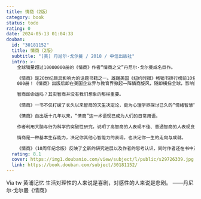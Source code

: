 ```yaml
---
title: 情商（2版）
category: book
status: todo
rating: 0
date: 2024-05-13 01:04:33
douban:
  id: "30181152"
  title: 情商（2版）
  subtitle: "[美] 丹尼尔·戈尔曼 / 2018 / 中信出版社"
  intro: >-
    全球销量超过10000000册的《情商》作者“情商之父”丹尼尔·戈尔曼成名巨作。

    《情商》是20世纪颇具影响力的话题书籍之一。雄踞美国《纽约时报》畅销书排行榜前10名达半年之久，连续畅销10年，全球销售超过10 000
    000册！《情商》出版后即在美国企业界与教育界掀起一阵情商旋风，随即横扫全球，影响数代人。是认识自我潜能、获得成功的重量级好书！

    智商即命运吗？其实智商并没有我们想象的那样重要。

    《情商》一书不仅打破了长久以来智商的天生决定论，更为心理学界探讨已久的“情绪智慧”问题提出关键性的解释。丹尼尔·戈尔曼认为，由于没有考虑到对人类行为产生重大作用的一系列关键能力，我们对人类智力的理解存在很大的局限。

    《情商》自出版十几年以来，“情商”这一术语现已成为人们的日常用语。

    作者利用大脑与行为科学的突破性研究，说明了高智商的人表现不佳、普通智商的人表现良好的影响因素。这些因素包括自我意识、自律和同理心，它们不是天生固有的，却能为我们另辟蹊径。情绪智力成形于我们的童年时期，但可在成年时期继续培育和加强——这对我们的健康、人际关系以及工作将会产生直接益处。

    情商是一种基本生存能力，决定你其他心智能力的表现，也决定你一生的走向与成就。

    《情商》（10周年纪念版）反映了全新的研究进展以及作者的思考认识，同时作者还在书中对他在世界各地演讲期间遇到的主要问题进行了解答。情商研究是一个快速发展的领域，新增的附录部分，还为读者提供了情商领域的参考资料。
  rating: 8.1
  cover: https://img1.doubanio.com/view/subject/l/public/s29726339.jpg
  link: https://book.douban.com/subject/30181152/
---
```


Via tw 黄浦记忆 生活对理性的人来说是喜剧，对感性的人来说是悲剧。
——丹尼尔·戈尔曼《情商》